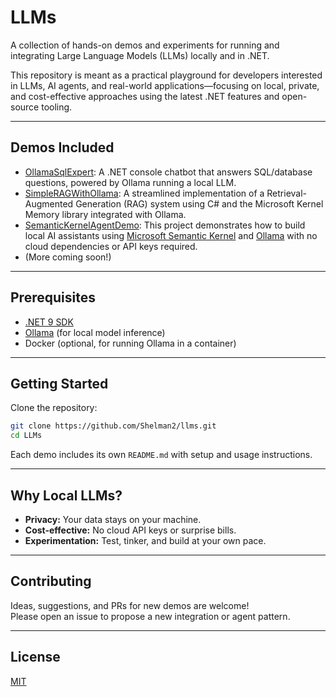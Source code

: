 # LLMs

A collection of hands-on demos and experiments for running and integrating Large Language Models (LLMs) locally and in .NET.

This repository is meant as a practical playground for developers interested in LLMs, AI agents, and real-world applications—focusing on local, private, and cost-effective approaches using the latest .NET features and open-source tooling.

---

## Demos Included

- [OllamaSqlExpert](./OllamaSqlExpert): A .NET console chatbot that answers SQL/database questions, powered by Ollama running a local LLM.
- [SimpleRAGWithOllama](./SimpleRAGOllama): A streamlined implementation of a Retrieval-Augmented Generation (RAG) system using C# and the Microsoft Kernel Memory library integrated with Ollama.
- [SemanticKernelAgentDemo](./SemanticKernelAgentDemo): This project demonstrates how to build local AI assistants using [Microsoft Semantic Kernel](https://learn.microsoft.com/en-us/semantic-kernel/) and [Ollama](https://ollama.com/) with no cloud dependencies or API keys required.
- (More coming soon!)

---

## Prerequisites

- [.NET 9 SDK](https://dotnet.microsoft.com/download)
- [Ollama](https://ollama.com/) (for local model inference)
- Docker (optional, for running Ollama in a container)

---

## Getting Started

Clone the repository:
```bash
git clone https://github.com/Shelman2/llms.git
cd LLMs
```

Each demo includes its own `README.md` with setup and usage instructions.

---

## Why Local LLMs?

- **Privacy:** Your data stays on your machine.
- **Cost-effective:** No cloud API keys or surprise bills.
- **Experimentation:** Test, tinker, and build at your own pace.

---

## Contributing

Ideas, suggestions, and PRs for new demos are welcome!  
Please open an issue to propose a new integration or agent pattern.

---

## License

[MIT](LICENSE)
